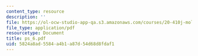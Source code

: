 ```yaml
---
content_type: resource
description: ''
file: https://ol-ocw-studio-app-qa.s3.amazonaws.com/courses/20-410j-molecular-cellular-and-tissue-biomechanics-be-410j-spring-2003/5824a8ad5584a4b1a87d54d68d8fdaf1_ps_6.pdf
file_type: application/pdf
resourcetype: Document
title: ps_6.pdf
uid: 5824a8ad-5584-a4b1-a87d-54d68d8fdaf1
---
```


